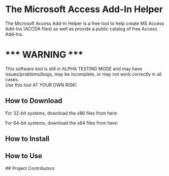 
# The Microsoft Access Add-In Helper

The Microsoft Access Add-In Helper is a free tool to help create MS Access Add-Ins (ACCDA files) as well as provide a public catalog of free Access Add-Ins.


# *** WARNING ***
This software tool is still in ALPHA TESTING MODE and may have issues/problems/bugs, may be incomplete, or may not work correctly in all cases.  
Use this tool AT YOUR OWN RISK!


## How to Download

For 32-bit systems, download the x86 files from here:

For 64-bit systems, download the x64 files from here:





## How to Install





## How to Use





\## Project Contributors

